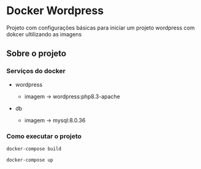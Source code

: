 # Docker Wordpress

Projeto com configurações básicas para iniciar um projeto wordpress com dokcer ultilizando as imagens 

## Sobre o projeto

### Serviços do docker

- wordpress
  - imagem &rarr; wordpress:php8.3-apache

- db
  - imagem &rarr; mysql:8.0.36

### Como executar o projeto

```bash
docker-compose build
```

```bash
docker-compose up
```